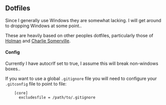 ## Dotfiles

Since I generally use Windows they are somewhat lacking. I will get around to dropping Windows at some point..

These are heavily based on other peoples dotfiles, particularly those of [Holman](https://github.com/holman/dotfiles/blob/master/git/aliases.zsh) and [Charlie Somerville](https://github.com/charliesome/conf/blob/master/config/bash_profile).

#### Config

Currently I have autocrlf set to true, I assume this will break non-windows boxes..

If you want to use a global `.gitignore` file you will need to configure your `.gitconfig` file to point to file:

```
    [core]
      excludesfile = /path/to/.gitignore
```